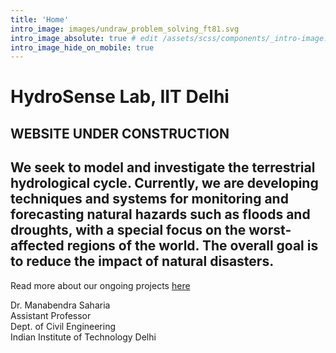 ```yaml
---
title: 'Home'
intro_image: images/undraw_problem_solving_ft81.svg
intro_image_absolute: true # edit /assets/scss/components/_intro-image.scss for full control
intro_image_hide_on_mobile: true
---
```


# HydroSense Lab, IIT Delhi

## WEBSITE UNDER CONSTRUCTION

## We seek to model and investigate the terrestrial hydrological cycle. Currently, we are developing techniques and systems for monitoring and forecasting natural hazards such as floods and droughts, with a special focus on the worst-affected regions of the world. The overall goal is to reduce the impact of natural disasters.

Read more about our ongoing projects [here](./research)


Dr. Manabendra Saharia   
Assistant Professor         
Dept. of Civil Engineering         
Indian Institute of Technology Delhi
